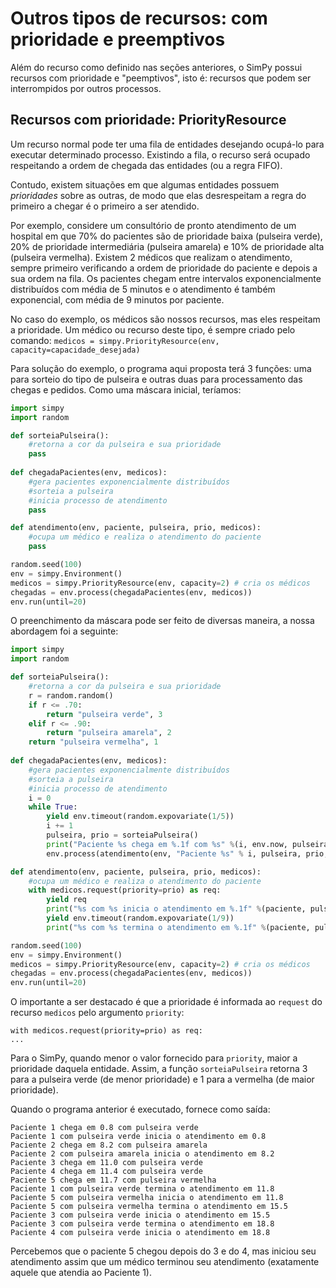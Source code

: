 # Outros tipos de recursos: com prioridade e preemptivos

Além do recurso como definido nas seções anteriores, o SimPy possui recursos com prioridade e "peemptivos", isto é: recursos que podem ser interrompidos por outros processos.

## Recursos com prioridade: PriorityResource

Um recurso normal pode ter uma fila de entidades desejando ocupá-lo para executar determinado processo. Existindo a fila, o recurso será ocupado respeitando a ordem de chegada das entidades (ou a regra FIFO).

Contudo, existem situações em que algumas entidades possuem *prioridades* sobre as outras, de modo que elas desrespeitam a regra do primeiro a chegar é o primeiro a ser atendido.

Por exemplo, considere um consultório de pronto atendimento de um hospital em que 70% do pacientes são de prioridade baixa (pulseira verde), 20% de prioridade intermediária (pulseira amarela) e 10% de prioridade alta (pulseira vermelha). Existem 2 médicos que realizam o atendimento, sempre primeiro verificando a ordem de prioridade do paciente e depois a sua ordem na fila. Os pacientes chegam entre intervalos exponencialmente distribuídos com média de 5 minutos e o atendimento é também exponencial, com média de 9 minutos por paciente.

No caso do exemplo, os médicos são nossos recursos, mas eles respeitam a prioridade. Um médico ou recurso deste tipo, é sempre criado pelo comando:
```medicos = simpy.PriorityResource(env, capacity=capacidade_desejada)```

Para solução do exemplo, o programa aqui proposta terá 3 funções: uma para sorteio do tipo de pulseira e outras duas para processamento das chegas e pedidos. Como uma máscara inicial, teríamos:
```python
import simpy
import random

def sorteiaPulseira():
    #retorna a cor da pulseira e sua prioridade
    pass
    
def chegadaPacientes(env, medicos):
    #gera pacientes exponencialmente distribuídos
    #sorteia a pulseira
    #inicia processo de atendimento
    pass

def atendimento(env, paciente, pulseira, prio, medicos):
    #ocupa um médico e realiza o atendimento do paciente
    pass

random.seed(100)       
env = simpy.Environment()
medicos = simpy.PriorityResource(env, capacity=2) # cria os médicos
chegadas = env.process(chegadaPacientes(env, medicos))
env.run(until=20)       
```

O preenchimento da máscara pode ser feito de diversas maneira, a nossa abordagem foi a seguinte:

```python
import simpy
import random

def sorteiaPulseira():
    #retorna a cor da pulseira e sua prioridade
    r = random.random()
    if r <= .70:
        return "pulseira verde", 3
    elif r <= .90:
        return "pulseira amarela", 2
    return "pulseira vermelha", 1
    
def chegadaPacientes(env, medicos):
    #gera pacientes exponencialmente distribuídos
    #sorteia a pulseira
    #inicia processo de atendimento
    i = 0
    while True:
        yield env.timeout(random.expovariate(1/5))
        i += 1
        pulseira, prio = sorteiaPulseira()
        print("Paciente %s chega em %.1f com %s" %(i, env.now, pulseira))
        env.process(atendimento(env, "Paciente %s" % i, pulseira, prio, medicos))

def atendimento(env, paciente, pulseira, prio, medicos):
    #ocupa um médico e realiza o atendimento do paciente
    with medicos.request(priority=prio) as req:
        yield req
        print("%s com %s inicia o atendimento em %.1f" %(paciente, pulseira, env.now))
        yield env.timeout(random.expovariate(1/9))
        print("%s com %s termina o atendimento em %.1f" %(paciente, pulseira, env.now))

random.seed(100)       
env = simpy.Environment()
medicos = simpy.PriorityResource(env, capacity=2) # cria os médicos
chegadas = env.process(chegadaPacientes(env, medicos))
env.run(until=20)
``` 
O importante a ser destacado é que a prioridade é informada ao ```request``` do recurso ```medicos``` pelo argumento ```priority```:
```
with medicos.request(priority=prio) as req:
...
```
Para o SimPy, quando menor o valor fornecido para ```priority```, maior a prioridade daquela entidade. Assim, a função ```sorteiaPulseira``` retorna 3 para a pulseira verde (de menor prioridade) e 1 para a vermelha (de maior prioridade).

Quando o programa anterior é executado, fornece como saída:

```
Paciente 1 chega em 0.8 com pulseira verde
Paciente 1 com pulseira verde inicia o atendimento em 0.8
Paciente 2 chega em 8.2 com pulseira amarela
Paciente 2 com pulseira amarela inicia o atendimento em 8.2
Paciente 3 chega em 11.0 com pulseira verde
Paciente 4 chega em 11.4 com pulseira verde
Paciente 5 chega em 11.7 com pulseira vermelha
Paciente 1 com pulseira verde termina o atendimento em 11.8
Paciente 5 com pulseira vermelha inicia o atendimento em 11.8
Paciente 5 com pulseira vermelha termina o atendimento em 15.5
Paciente 3 com pulseira verde inicia o atendimento em 15.5
Paciente 3 com pulseira verde termina o atendimento em 18.8
Paciente 4 com pulseira verde inicia o atendimento em 18.8
```
Percebemos que o paciente 5 chegou depois do 3 e do 4, mas iniciou seu atendimento assim que um médico terminou seu atendimento (exatamente aquele que atendia ao Paciente 1).




